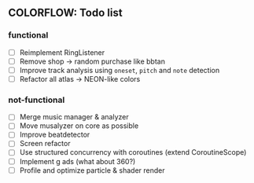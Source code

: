 ## COLORFLOW: Todo list

### functional
- [ ] Reimplement RingListener
- [ ] Remove shop -> random purchase like bbtan
- [ ] Improve track analysis using `oneset`, `pitch` and `note` detection
- [ ] Refactor all atlas -> NEON-like colors

### not-functional
- [ ] Merge music manager & analyzer
- [ ] Move musalyzer on core as possible
- [ ] Improve beatdetector
- [ ] Screen refactor
- [ ] Use structured concurrency with coroutines (extend CoroutineScope)
- [ ] Implement g ads (what about 360?)
- [ ] Profile and optimize particle & shader render